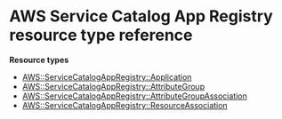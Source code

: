 # AWS Service Catalog App Registry resource type reference<a name="AWS_ServiceCatalogAppRegistry"></a>

**Resource types**
+ [AWS::ServiceCatalogAppRegistry::Application](aws-resource-servicecatalogappregistry-application.md)
+ [AWS::ServiceCatalogAppRegistry::AttributeGroup](aws-resource-servicecatalogappregistry-attributegroup.md)
+ [AWS::ServiceCatalogAppRegistry::AttributeGroupAssociation](aws-resource-servicecatalogappregistry-attributegroupassociation.md)
+ [AWS::ServiceCatalogAppRegistry::ResourceAssociation](aws-resource-servicecatalogappregistry-resourceassociation.md)